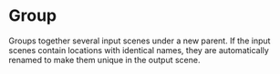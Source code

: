 # Group

Groups together several input scenes under a new parent.
If the input scenes contain locations with identical names,
they are automatically renamed to make them unique in the
output scene.

